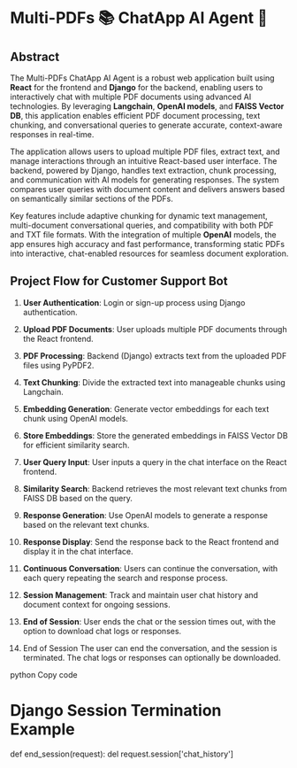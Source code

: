
# Multi-PDFs 📚 ChatApp AI Agent 🤖

## Abstract
The Multi-PDFs ChatApp AI Agent is a robust web application built using **React** for the frontend and **Django** for the backend, enabling users to interactively chat with multiple PDF documents using advanced AI technologies. By leveraging **Langchain**, **OpenAI models**, and **FAISS Vector DB**, this application enables efficient PDF document processing, text chunking, and conversational queries to generate accurate, context-aware responses in real-time.

The application allows users to upload multiple PDF files, extract text, and manage interactions through an intuitive React-based user interface. The backend, powered by Django, handles text extraction, chunk processing, and communication with AI models for generating responses. The system compares user queries with document content and delivers answers based on semantically similar sections of the PDFs. 

Key features include adaptive chunking for dynamic text management, multi-document conversational queries, and compatibility with both PDF and TXT file formats. With the integration of multiple **OpenAI** models, the app ensures high accuracy and fast performance, transforming static PDFs into interactive, chat-enabled resources for seamless document exploration.


## Project Flow for Customer Support Bot 

1. **User Authentication**: Login or sign-up process using Django authentication.
2. **Upload PDF Documents**: User uploads multiple PDF documents through the React frontend.
3. **PDF Processing**: Backend (Django) extracts text from the uploaded PDF files using PyPDF2.
4. **Text Chunking**: Divide the extracted text into manageable chunks using Langchain.
5. **Embedding Generation**: Generate vector embeddings for each text chunk using OpenAI models.
6. **Store Embeddings**: Store the generated embeddings in FAISS Vector DB for efficient similarity search.
7. **User Query Input**: User inputs a query in the chat interface on the React frontend.
8. **Similarity Search**: Backend retrieves the most relevant text chunks from FAISS DB based on the query.
9. **Response Generation**: Use OpenAI models to generate a response based on the relevant text chunks.
10. **Response Display**: Send the response back to the React frontend and display it in the chat interface.
11. **Continuous Conversation**: Users can continue the conversation, with each query repeating the search and response process.
12. **Session Management**: Track and maintain user chat history and document context for ongoing sessions.
13. **End of Session**: User ends the chat or the session times out, with the option to download chat logs or responses.


13. End of Session
The user can end the conversation, and the session is terminated. The chat logs or responses can optionally be downloaded.

python
Copy code
# Django Session Termination Example
def end_session(request):
    del request.session['chat_history']
